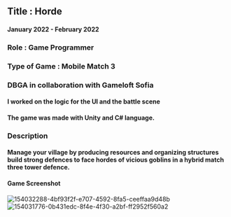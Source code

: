 ## Title : Horde
#### January 2022 - February 2022
### Role : Game Programmer
### Type of Game : Mobile Match 3
### DBGA in collaboration with Gameloft Sofia
#### I worked on the logic for the UI and the battle scene
#### The game was made with Unity and C# language.
### Description
#### Manage your village by producing resources and organizing structures build strong defences to face hordes of vicious goblins in a hybrid match three tower defence.
#### Game Screenshot 
![154032288-4bf93f2f-e707-4592-8fa5-ceeffaa9d48b](https://user-images.githubusercontent.com/90765299/178112689-7f6d554f-d397-4b85-a375-3c8ebfef18da.png) \
![154031776-0b431edc-8f4e-4f30-a2bf-ff2952f560a2](https://user-images.githubusercontent.com/90765299/178112695-1969551f-60e6-4bda-86ed-5d98f040fc96.png)
